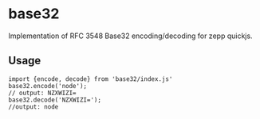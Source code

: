 # base32

Implementation of RFC 3548 Base32 encoding/decoding for zepp quickjs.

## Usage
    import {encode, decode} from 'base32/index.js'
    base32.encode('node');
    // output: NZXWIZI=
    base32.decode('NZXWIZI=');
    //output: node
